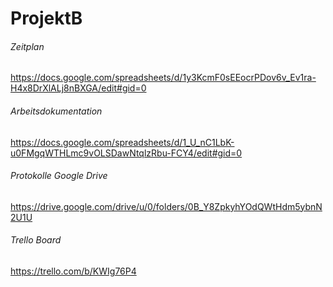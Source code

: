 # ProjektB

###### Zeitplan
https://docs.google.com/spreadsheets/d/1y3KcmF0sEEocrPDov6v_Ev1ra-H4x8DrXlALj8nBXGA/edit#gid=0

###### Arbeitsdokumentation 
https://docs.google.com/spreadsheets/d/1_U_nC1LbK-u0FMgqWTHLmc9vOLSDawNtqlzRbu-FCY4/edit#gid=0

###### Protokolle Google Drive 
https://drive.google.com/drive/u/0/folders/0B_Y8ZpkyhYOdQWtHdm5ybnN2U1U

###### Trello Board 
https://trello.com/b/KWIg76P4